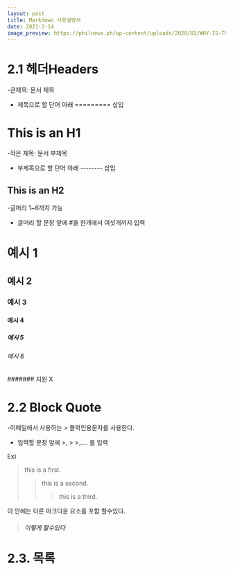 ```yaml
---
layout: post
title: Markdown 사용설명서 
date: 2021-2-14 
image_preview: https://philnews.ph/wp-content/uploads/2020/03/WHY-IS-THE-SKY-BLUE.jpg
---
```


# 2.1 헤더Headers
-큰제목: 문서 제목
- 제목으로 할 단어 아래 ========= 삽입

This is an H1
=============

-작은 제목: 문서 부제목 
- 부제목으로 할 단어 아래 -------- 삽입

This is an H2 
-------------

-글머리 1~6까지 가능
- 글머리 할 문장 앞에 #을 한개에서 여섯개까지 입력

# 예시 1 
## 예시 2 
### 예시 3
#### 예시 4 
##### 예시 5
###### 예시 6
####### 지원 X

# 2.2 Block Quote
-이메일에서 사용하는 > 블럭인용문자를 사용한다.
- 입력할 문장 앞에 >, >  >,.... 를 입력

Ex)
>this is a first. 
>  >this is a second. 
>  >  >this is a third. 

이 안에는 다른 마크다운 요소를 포함 할수있다.

> ##### 이렇게 할수있다

# 2.3. 목록



